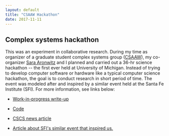 ```yaml
---
layout: default
title: "CSAAW Hackathon"
date: 2017-11-11
---
```

## Complex systems hackathon

This was an experiment in collaborative research. During my time as organizer of a graduate student complex systems group ([CSAAW](https://lsa.umich.edu/cscs/graduate-students/csaaw.html)), my co-organizer [Sara Aronwitz](http://www-personal.umich.edu/~skaron/) and I planned and carried out a 36-hr science hackathon -- the first ever held at University of Michigan. Instead of trying to develop computer software or hardware like a typical computer science hackathon, the goal is to conduct research in short period of time. The event was modeled after and inspired by a similar event held at the Santa Fe Institute (SFI). For more information, see links below:

* [Work-in-progress write-up](https://github.com/aniketde/CSAAW-hackathon/blob/master/Paper/HackathonPaper.pdf)


* [Code](https://github.com/aniketde/CSAAW-hackathon)

* [CSCS news article](https://lsa.umich.edu/cscs/news-events/all-news/search-news/first-ever-um-complex-systems-science-hackathon.html)

* [Article about SFI's similar event that inspired us.](https://www.santafe.edu/news-center/news/72-hours-science-announce)
